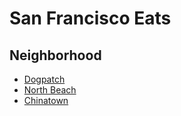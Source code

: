 # San Francisco Eats

## Neighborhood
- [Dogpatch](dogpatch.md)
- [North Beach](north-beach.md)
- [Chinatown](chinatown.md)